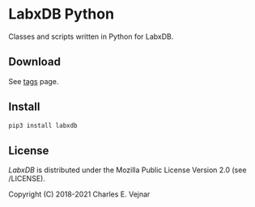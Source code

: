 # LabxDB Python

Classes and scripts written in Python for LabxDB.

## Download

See [tags](/../../tags) page.

## Install

```bash
pip3 install labxdb
```

## License

*LabxDB* is distributed under the Mozilla Public License Version 2.0 (see /LICENSE).

Copyright (C) 2018-2021 Charles E. Vejnar
